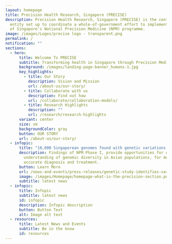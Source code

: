 ```yaml
---
layout: homepage
title: Precision Health Research, Singapore (PRECISE)
description: Precision Health Research, Singapore (PRECISE) is the central
  entity set up to coordinate a whole-of-government effort to implement Phase 2
  of Singapore’s National Precision Medicine (NPM) programme.
image: /images/Logos/precise logo - transparent.png
permalink: /
notification: ""
sections:
  - hero:
      title: Welcome To PRECISE
      subtitle: Transforming health in Singapore through Precision Medicine
      background: /images/landing-page-banner_humans-1.jpg
      key_highlights:
        - title: Our Story
          description: Vision and Mission
          url: /about-us/our-story/
        - title: Collaborate with us
          description: Find out how
          url: /collaborate/collaboration-models/
        - title: Research Highlights
          description: ""
          url: /research/research-highlights
      variant: center
      size: sm
      backgroundColor: gray
      button: OUR STORY
      url: /about-us/our-story/
  - infopic:
      title: "10,000 Singaporean genomes found with genetic variations "
      description: Findings of NPM Phase I, provide opportunities for deeper
        understanding of genomic diversity in Asian populations, for more
        accurate diagnosis and treatment.
      button: Learn More
      url: /news-and-events/press-releases/genetic-study-identifies-variations-affecting-predisposition/
      image: /images/Homepage/homepage-what-is-the-precision-section.png
      subtitle: latest news
  - infopic:
      title: Infopic
      subtitle: latest news
      id: infopic
      description: Infopic description
      button: Button Text
      alt: Image alt text
  - resources:
      title: Latest News and Events
      subtitle: Be in the know
      id: resources
---
```

